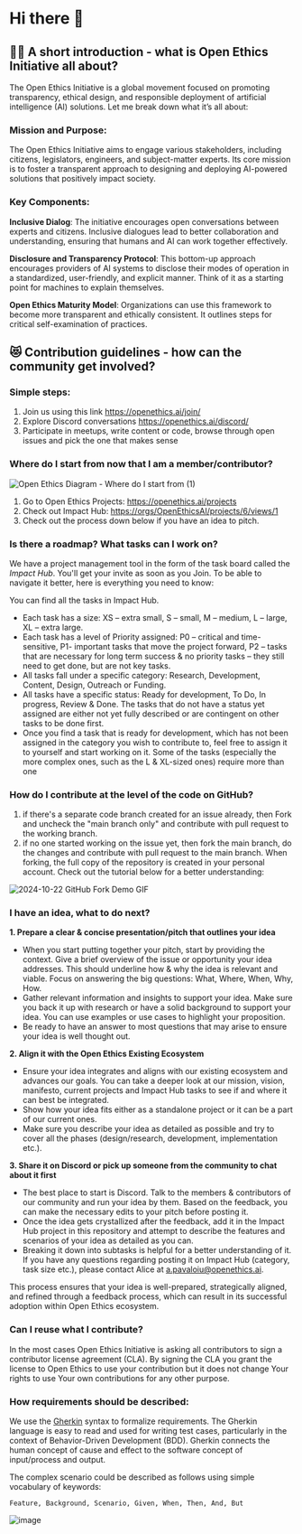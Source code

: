 # Hi there 👋

## 🙋‍♀️ A short introduction - what is Open Ethics Initiative all about?

The Open Ethics Initiative is a global movement focused on promoting transparency, ethical design, and responsible deployment of artificial intelligence (AI) solutions. Let me break down what it’s all about:

### Mission and Purpose:
The Open Ethics Initiative aims to engage various stakeholders, including citizens, legislators, engineers, and subject-matter experts. Its core mission is to foster a transparent approach to designing and deploying AI-powered solutions that positively impact society.
### Key Components:
**Inclusive Dialog**: The initiative encourages open conversations between experts and citizens. Inclusive dialogues lead to better collaboration and understanding, ensuring that humans and AI can work together effectively.

**Disclosure and Transparency Protocol**: This bottom-up approach encourages providers of AI systems to disclose their modes of operation in a standardized, user-friendly, and explicit manner. Think of it as a starting point for machines to explain themselves.

**Open Ethics Maturity Model**: Organizations can use this framework to become more transparent and ethically consistent. It outlines steps for critical self-examination of practices.

## 😻 Contribution guidelines - how can the community get involved?

### Simple steps:
1. Join us using this link https://openethics.ai/join/
2. Explore Discord conversations https://openethics.ai/discord/
3. Participate in meetups, write content or code, browse through open issues and pick the one that makes sense

### Where do I start from now that I am a member/contributor?
![Open Ethics Diagram - Where do I start from (1)](https://github.com/user-attachments/assets/5a804625-b583-4dd9-a082-48ed0f985656)

1. Go to Open Ethics Projects: https://openethics.ai/projects
2. Check out Impact Hub: [https://orgs/OpenEthicsAI/projects/6/views/1](https://github.com/orgs/OpenEthicsAI/projects/6/views/1)
3. Check out the process down below if you have an idea to pitch.

### Is there a roadmap? What tasks can I work on?
We have a project management tool in the form of the task board called the _Impact Hub_. You'll get your invite as soon as you Join. To be able to navigate it better, here is everything you need to know:

You can find all the tasks in Impact Hub. 
- Each task has a size: XS – extra small, S – small, M – medium, L – large, XL – extra large.
- Each task has a level of Priority assigned: P0 – critical and time-sensitive, P1- important tasks that move the project forward, P2 – tasks that are necessary for long term success &  no priority tasks – they still need to get done, but are not key tasks. 
- All tasks fall under a specific category: Research, Development, Content, Design, Outreach or Funding. 
- All tasks have a specific status: Ready for development, To Do, In progress, Review & Done. The tasks that do not have a status yet assigned are either not yet fully described or are contingent on other tasks to be done first.
- Once you find a task that is ready for development, which has not been assigned in the category you wish to contribute to, feel free to assign it to yourself and start working on it. Some of the tasks (especially the more complex ones, such as the L & XL-sized ones) require more than one 

### How do I contribute at the level of the code on GitHub?
1) if there's a separate code branch created for an issue already, then Fork and uncheck the "main branch only" and contribute with pull request to the working branch.
2) if no one started working on the issue yet, then fork the main branch, do the changes and contribute with pull request to the main branch.
When forking, the full copy of the repository is created in your personal account. Check out the tutorial below for a better understanding:

![2024-10-22 GitHub Fork Demo GIF](https://github.com/user-attachments/assets/06463a3b-2e08-4601-b85c-25e4a991cb6d)

### I have an idea, what to do next?
**1.	Prepare a clear & concise presentation/pitch that outlines your idea**

- When you start putting together your pitch, start by providing the context. Give a brief overview of the issue or opportunity your idea addresses. This should underline how & why the idea is relevant and viable. Focus on answering the big questions: What, Where, When, Why, How. 
- Gather relevant information and insights to support your idea. Make sure you back it up with research or have a solid background to support your idea. You can use examples or use cases to highlight your proposition. 
- Be ready to have an answer to most questions that may arise to ensure your idea is well thought out.

**2.	Align it with the Open Ethics Existing Ecosystem**

- Ensure your idea integrates and aligns with our existing ecosystem and advances our goals. You can take a deeper look at our mission, vision, manifesto, current projects and Impact Hub tasks to see if and where it can best be integrated.
- Show how your idea fits either as a standalone project or it can be a part of our current ones. 
- Make sure you describe your idea as detailed as possible and try to cover all the phases (design/research, development, implementation etc.).

**3.	Share it on Discord or pick up someone from the community to chat about it first**

- The best place to start is Discord. Talk to the members & contributors of our community and run your idea by them. Based on the feedback, you can make the necessary edits to your pitch before posting it. 
- Once the idea gets crystallized after the feedback, add it in the Impact Hub project in this repository and attempt to describe the features and scenarios of your idea as detailed as you can. 
- Breaking it down into subtasks is helpful for a better understanding of it. If you have any questions regarding posting it on Impact Hub (category, task size etc.), please contact Alice at a.pavaloiu@openethics.ai.

This process ensures that your idea is well-prepared, strategically aligned, and refined through a feedback process, which can result in its successful adoption within Open Ethics ecosystem.

### Can I reuse what I contribute?
In the most cases Open Ethics Initiative is asking all contributors to sign a contributor license agreement (CLA). By signing the CLA you grant the license to Open Ethics to use your contribution but it does not change Your rights to use Your own contributions for any other purpose.

### How requirements should be described:
We use the [Gherkin](https://cucumber.io/docs/gherkin/reference/) syntax to formalize requirements. The Gherkin language is easy to read and used for writing test cases, particularly in the context of Behavior-Driven Development (BDD). Gherkin connects the human concept of cause and effect to the software concept of input/process and output.

The complex scenario could be described as follows using simple vocabulary of keywords:
```
Feature, Background, Scenario, Given, When, Then, And, But
```
![image](https://github.com/user-attachments/assets/e19bb8f0-b61a-484f-904d-dc974ebb7cbb)
